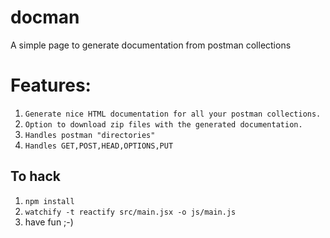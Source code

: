 # docman 
A simple page to generate documentation from postman collections

# Features: 
1. `Generate nice HTML documentation for all your postman collections.`
2. `Option to download zip files with the generated documentation.`
3. `Handles postman "directories" `
4. `Handles GET,POST,HEAD,OPTIONS,PUT`

## To hack

1. `npm install`
2. `watchify -t reactify src/main.jsx -o js/main.js`
3. have fun ;-)

